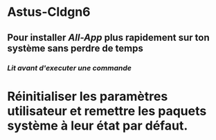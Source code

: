 # Astus-Cldgn6
## Pour installer *All-App* plus rapidement sur ton système sans perdre de temps
### *Lit avant d'executer une commande* 

# Réinitialiser les paramètres utilisateur et remettre les paquets système à leur état par défaut.


